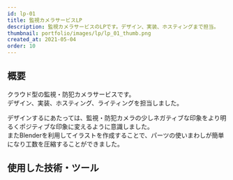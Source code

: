 ```yaml
---
id: lp-01
title: 監視カメラサービスLP
description: 監視カメラサービスのLPです。デザイン、実装、ホスティングまで担当。
thumbnail: portfolio/images/lp/lp_01_thumb.png
created_at: 2021-05-04
order: 10
---
```


## 概要
クラウド型の監視・防犯カメラサービスです。  
デザイン、実装、ホスティング、ライティングを担当しました。

デザインするにあたっては、監視・防犯カメラの少しネガティブな印象をより明るくポジティブな印象に変えるように意識しました。  
またBlenderを利用してイラストを作成することで、パーツの使いまわしが簡単になり工数を圧縮することができました。



<dynamic-image path="portfolio/images/lp/lp_01.png" alt="LP画面イメージ" ></dynamic-image>

## 使用した技術・ツール
<skill :items="['NuxtJS','AWS S3','AWS CloudFront','Figma','illustrator','Blender']"></skill>
